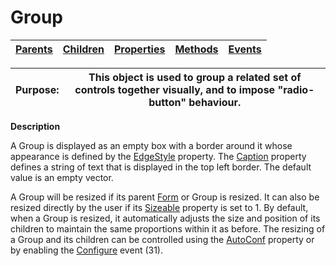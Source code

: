 




<h1 class="heading"><span class="name">Group</span></h1>

| [Parents](../ParentLists/Group.htm) | [Children](../ChildLists/Group.htm) | [Properties](../PropLists/Group.htm) | [Methods](../MethodLists/Group.htm) | [Events](../EventLists/Group.htm) |
| --- | --- | --- | --- | ---  |


| Purpose: | This object is used to group a related set of controls together         visually, and to impose "radio-button" behaviour. |
| --- | ---  |


**Description**


A Group is displayed as an empty box with a border around it whose appearance
is defined by the [EdgeStyle](../a-z/edgestyle.md) property. The
[Caption](../a-z/caption.md) property defines a string of text
that is displayed in the top left border. The default value is an empty vector.



A Group will be resized if its parent [Form](../a-z/form.md) or
Group is resized. It can also be resized directly by the user if its [Sizeable](../a-z/sizeable.md) property is set to 1. By default, when a Group is resized, it automatically
adjusts the size and position of its children to maintain the same proportions
within it as before. The resizing of a Group and its children can be controlled
using the [AutoConf](../a-z/autoconf.md) property or by enabling
the [Configure](../a-z/configure.md) event (31).


